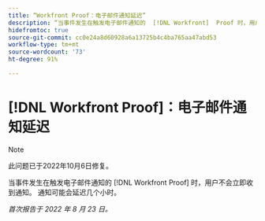 ```yaml
---
title: “Workfront Proof：电子邮件通知延迟”
description: “当事件发生在触发电子邮件通知的  [!DNL Workfront]  Proof 时，用户不会立即收到通知。 通知可能会延迟几个小时。”
hidefromtoc: true
source-git-commit: cc0e24a8d60928a6a13725b4c4ba765aa47abd53
workflow-type: tm+mt
source-wordcount: '73'
ht-degree: 91%

---
```



# [!DNL Workfront Proof]：电子邮件通知延迟

>[!NOTE]
>
>此问题已于2022年10月6日修复。

当事件发生在触发电子邮件通知的 [!DNL Workfront Proof] 时，用户不会立即收到通知。 通知可能会延迟几个小时。

_首次报告于 2022 年 8 月 23 日。_


